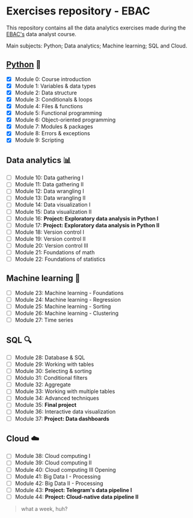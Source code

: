 # Exercises repository - EBAC

 This repository contains all the data analytics exercises made during the [EBAC's](https://ebaconline.com.br/) data analyst course. 

Main subjects: Python; Data analytics; Machine learning; SQL and Cloud.

## [Python](https://github.com/eugabrielolegario/data-analytics-ebac/tree/main/01_python_exercises) :snake:

- [x] Module 0: Course introduction
- [x] Module 1: Variables & data types
- [x] Module 2: Data structure
- [x] Module 3: Conditionals & loops
- [x] Module 4: Files & functions
- [x] Module 5: Functional programming
- [x] Module 6: Object-oriented programming
- [x] Module 7: Modules & packages
- [x] Module 8: Errors & exceptions
- [x] Module 9: Scripting

## Data analytics 📊

- [ ] Module 10: Data gathering I
- [ ] Module 11: Data gathering II
- [ ] Module 12: Data wrangling I
- [ ] Module 13: Data wrangling II
- [ ] Module 14: Data visualization I
- [ ] Module 15: Data visualization  II
- [ ] Module 16: **Project: Exploratory data analysis in Python I**
- [ ] Module 17: **Project: Exploratory data analysis in Python II**
- [ ] Module 18: Version control I
- [ ] Module 19: Version control  II
- [ ] Module 20: Version control  III
- [ ] Module 21: Foundations of math
- [ ] Module 22: Foundations of statistics

## Machine learning 🤖

- [ ] Module 23: Machine learning - Foundations
- [ ] Module 24: Machine learning - Regression
- [ ] Module 25: Machine learning - Sorting
- [ ] Module 26: Machine learning - Clustering
- [ ] Module 27: Time series

## SQL 🔍

- [ ] Module 28: Database & SQL
- [ ] Module 29: Working with tables
- [ ] Module 30: Selecting & sorting
- [ ] Módulo 31: Conditional filters
- [ ] Module 32: Aggregate
- [ ] Module 33: Working with multiple tables
- [ ] Module 34: Advanced techniques
- [ ] Module 35: **Final project**
- [ ] Module 36: Interactive data visualization
- [ ] Module 37: **Project: Data dashboards**

## Cloud ☁️

- [ ] Module 38: Cloud computing I
- [ ] Module 39: Cloud computing II
- [ ] Module 40: Cloud computing III Opening
- [ ] Module 41: Big Data I - Processing
- [ ] Module 42: Big Data II - Processing
- [ ] Module 43: **Project: Telegram's data pipeline I**
- [ ] Module 44: **Project: Cloud-native data pipeline II**

> what a week, huh?
